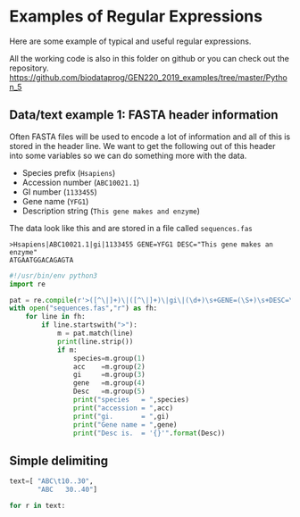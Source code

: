 # Examples of Regular Expressions

Here are some example of typical and useful regular expressions.

All the working code is also in this folder on github or you can check out the repository.
https://github.com/biodataprog/GEN220_2019_examples/tree/master/Python_5

## Data/text example 1: FASTA header information

Often FASTA files will be used to encode a lot of information and all of this is stored in the header line. We want to get the following out of this header into some variables so we can do something more with the data.

* Species prefix (`Hsapiens`)
* Accession number (`ABC10021.1`)
* GI number (`1133455`)
* Gene name (`YFG1`)
* Description string (`This gene makes and enzyme`)

The data look like this and are stored in a file called `sequences.fas`
```text
>Hsapiens|ABC10021.1|gi|1133455 GENE=YFG1 DESC="This gene makes an enzyme"
ATGAATGGACAGAGTA
```

```python
#!/usr/bin/env python3
import re

pat = re.compile(r'>([^\|]+)\|([^\|]+)\|gi\|(\d+)\s+GENE=(\S+)\s+DESC=\"([^\"]+)\"')
with open("sequences.fas","r") as fh:
    for line in fh:
        if line.startswith(">"):
            m = pat.match(line)
            print(line.strip())
            if m:
                species=m.group(1)
                acc    =m.group(2)
                gi     =m.group(3)
                gene   =m.group(4)
                Desc   =m.group(5)
                print("species   = ",species)
                print("accession = ",acc)
                print("gi.       = ",gi)
                print("Gene name = ",gene)
                print("Desc is.  = '{}'".format(Desc))
```


## Simple delimiting

```python
text=[ "ABC\t10..30",
       "ABC   30..40"]

for r in text:
    
